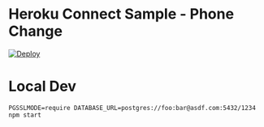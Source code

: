 # Heroku Connect Sample - Phone Change

[![Deploy](https://www.herokucdn.com/deploy/button.png)](https://heroku.com/deploy?template=https://github.com/Marwen1996/marwen.git)

# Local Dev

    PGSSLMODE=require DATABASE_URL=postgres://foo:bar@asdf.com:5432/1234 npm start
